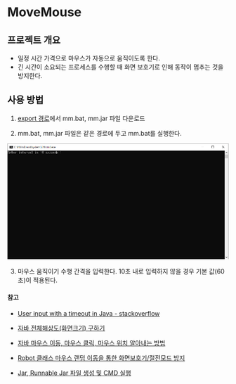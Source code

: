 # MoveMouse

## 프로젝트 개요

* 일정 시간 가격으로 마우스가 자동으로 움직이도록 한다.
* 긴 시간이 소요되는 프로세스를 수행할 때 화면 보호기로 인해 동작이 멈추는 것을 방지한다.



## 사용 방법

1. [export 경로](https://github.com/yhoo0094/MoveMouse/tree/main/MoveMouse/export)에서 mm.bat, mm.jar 파일 다운로드 

2. mm.bat, mm.jar 파일은 같은 경로에 두고 mm.bat를 실행한다.

<img src="./img/img1.png" alt="img1.png" style="zoom:67%;" />

3. 마우스 움직이기 수행 간격을 입력한다. 10초 내로 입력하지 않을 경우 기본 값(60초)이 적용된다.



#### 참고

* [User input with a timeout in Java - stackoverflow](https://stackoverflow.com/questions/61807890/user-input-with-a-timeout-in-java)

* [자바 전체해상도(화면크기) 구하기](https://m.blog.naver.com/onlywin7788/140115953045)

* [자바 마우스 이동, 마우스 클릭, 마우스 위치 알아내는 방법](https://blog.naver.com/bb_/222410083586)

* [Robot 클래스 마우스 랜덤 이동을 통한 화면보호기/절전모드 방지](https://kim-oriental.tistory.com/42)

* [Jar, Runnable Jar 파일 생성 및 CMD 실행](https://m.blog.naver.com/zzang9ha/222164757849)
